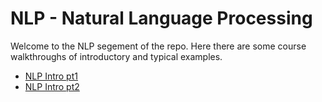 # NLP - Natural Language Processing

Welcome to the NLP segement of the repo. Here there are some course walkthroughs of introductory and typical examples.

- [NLP Intro pt1]()
- [NLP Intro pt2]()
